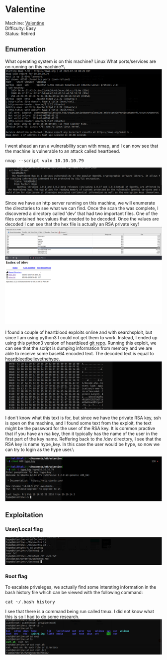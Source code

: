 # Valentine

Machine: [Valentine](https://app.hackthebox.com/machines/Valentine)\
Difficulty: Easy\
Status: Retired


## Enumeration

What operating system is on this machine? Linux
What ports/services are on running on this machine?\ 
![Results!](screenshots/1.png)

I went ahead an run a vulnerability scan with nmap, and I can now see that the machine is vulnerable to an attack called heartbeed.
<pre>nmap --script vuln 10.10.10.79</pre>
![Results!](screenshots/2.png)


Since we have an http server running on this machine, we will enumerate the directories to see what we can find. Once the scan the was complete, I discovered a directory called 'dev' that had two important files. One of the files contained hex values that needed to be decoded. Once the values are decoded I can see that the hex file is actually an RSA private key!
![Results!](screenshots/5.png)
![Results!](screenshots/3.png)


I found a couple of heartblood exploits online and with searchsploit, but since I am using python3 I could not get them to work. Instead, I ended up using this python3 version of heartbleed [git repo](https://gist.github.com/akshatmittal/10279360). Running this exploit, we can see that the script is dumping information from memory and we are able to receive some base64 encoded text. The decoded text is equal to heartbleedbelievethehype.
![Results!](screenshots/4.png)

I don't know what this text is for, but since we have the private RSA key, ssh is open on the machine, and I found some text from the exploit, the text might be the password for the user of the RSA key. It is common practive that if you have an rsa key, then it typically has the name of the user in the first part of the key name. Reffering back to the /dev directory, I see that the RSA key is name hype_key. 
In this case the user would be hype, so now we can try to login as the hype user.\

![Results!](screenshots/6.png)




## Exploitation

### User/Local flag
![Results!](screenshots/7.png)

### Root flag
To escalate priveleges, we actually find some intersting information in the bash history file which can be viewed with the following command: 
<pre>cat ~/.bash_history</pre>

I see that there is a command being run called tmux. I did not know what this is so I had to do some research. 
![Results!](screenshots/8.png)

